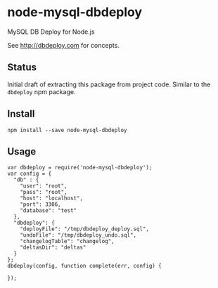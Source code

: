 # node-mysql-dbdeploy
MySQL DB Deploy for Node.js

See http://dbdeploy.com for concepts.

## Status

Initial draft of extracting this package from project code. Similar to the ```dbdeploy``` npm package.

## Install

```
npm install --save node-mysql-dbdeploy
```

## Usage

```
var dbdeploy = require('node-mysql-dbdeploy');
var config = {
  "db" : {
    "user": "root",
    "pass": "root",
    "host": "localhost",
    "port": 3306,
    "database": "test"
  },
  "dbdeploy": {
    "deployFile": "/tmp/dbdeploy_deploy.sql",
    "undoFile": "/tmp/dbdeploy_undo.sql",
    "changelogTable": "changelog",
    "deltasDir": "deltas"
  }
};
dbdeploy(config, function complete(err, config) {

});
```
